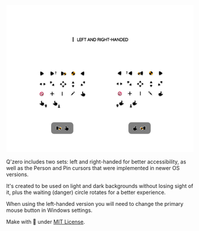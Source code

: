 <p align="center"><a href="#"><img alt="Image to Ico" src="assets/Preview-Page.png"/></a></p>

Q'zero includes two sets: left and right-handed for better accessibility, as well as the Person and Pin cursors that were implemented in newer OS versions.

It's created to be used on light and dark backgrounds without losing sight of it, plus the waiting (danger) circle rotates for a better experience.

When using the left-handed version you will need to change the primary mouse button in Windows settings.

Make with 🖤 under [MIT License](https://github.com/genesistoxical/qzero-cursor/blob/master/LICENSE).

